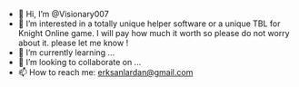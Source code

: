 - 👋 Hi, I’m @Visionary007
- 👀 I’m interested in a totally unique helper software or a unique TBL for Knight Online game. I will pay how much it worth so please do not worry about it. please let me know !
- 🌱 I’m currently learning ...
- 💞️ I’m looking to collaborate on ...
- 📫 How to reach me: erksanlardan@gmail.com

<!---
Visionary007/Visionary007 is a ✨ special ✨ repository because its `README.md` (this file) appears on your GitHub profile.
You can click the Preview link to take a look at your changes.
--->
